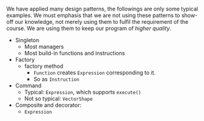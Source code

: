We have applied many design patterns, the followings are only some typical examples. 
We must emphasis that we are not using these patterns to show-off our knowledge, not merely using them to fulfil the requirement of the course. We are using them to keep our program of _higher quality_.

- Singleton
    - Most managers
    - Most build-in functions and instructions
- Factory
    - factory method
        - `Function` creates `Expression` corresponding to it. 
        - So as `Instruction`
- Command
    - Typical: `Expression`, which supports `execute()`
    - Not so typical: `VectorShape`
- Composite and decorator: 
    - `Expression`
